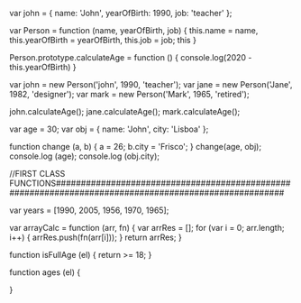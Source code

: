 var john = {
    name: 'John',
    yearOfBirth: 1990,
    job: 'teacher'
};

var Person = function (name, yearOfBirth, job) {
    this.name = name,
        this.yearOfBirth = yearOfBirth,
        this.job = job;
    this
}

Person.prototype.calculateAge = function () {
    console.log(2020 - this.yearOfBirth)
}

var john = new Person('john', 1990, 'teacher');
var jane = new Person('Jane', 1982, 'designer');
var mark = new Person('Mark', 1965, 'retired');

john.calculateAge();
jane.calculateAge();
mark.calculateAge();

var age = 30;
var obj = {
    name: 'John',
    city: 'Lisboa'
};
 
function change (a, b) {
    a = 26;
    b.city = 'Frisco';
}
change(age, obj);
console.log (age);
console.log (obj.city);

//FIRST CLASS FUNCTIONS######################################################################################################

var years = [1990, 2005, 1956, 1970, 1965];

var arrayCalc = function (arr, fn) {
    var arrRes = [];
    for (var i = 0; arr.length; i++) {
        arrRes.push(fn(arr[i]));
    }
    return arrRes;
}

function isFullAge (el) {
    return >= 18; 
}

function ages (el) {
    
}
